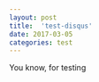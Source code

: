 ```yaml
---
layout: post
title:  'test-disqus'
date: 2017-03-05
categories: test
---
```


You know, for testing
